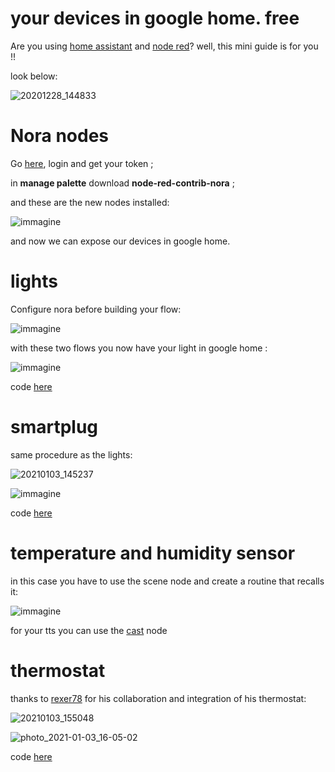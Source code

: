 # your devices in google home. free

Are you using [home assistant](https://www.home-assistant.io/) and [node red](https://nodered.org/)? well, this mini guide is for you !!

look below:

![20201228_144833](https://user-images.githubusercontent.com/68069659/103222947-7b871500-4925-11eb-8811-41b1bfc08ec4.gif)


# Nora nodes

Go [here](https://node-red-google-home.herokuapp.com/login), login and get your token ;

in **manage palette**  download **node-red-contrib-nora** ;

and these are the new nodes installed:

![immagine](https://user-images.githubusercontent.com/68069659/103479181-3b63de80-4dcc-11eb-85a9-0e7c1b888ba6.png)

and now we can expose our devices in google home.


# lights

Configure nora before building your flow:

![immagine](https://user-images.githubusercontent.com/68069659/103479553-c7770580-4dce-11eb-960b-e5177e8463d0.png)

with these two flows you now have your light in google home :

![immagine](https://user-images.githubusercontent.com/68069659/103479703-cabec100-4dcf-11eb-97e9-adbaf4cb8757.png)

code [here](https://github.com/william89731/your-devices-in-google-home.-free-/blob/main/luce%20flussi%20nora.txt)


# smartplug

same procedure as the lights:

![20210103_145237](https://user-images.githubusercontent.com/68069659/103480662-cd241980-4dd5-11eb-8c8b-21aaca955ff3.gif)

![immagine](https://user-images.githubusercontent.com/68069659/103480737-55a2ba00-4dd6-11eb-93ad-e74d9915fd19.png)

code [here](https://github.com/william89731/your-devices-in-google-home./blob/main/flow%20smartplug.txt)

# temperature and humidity sensor

in this case you have to use the scene node and create a routine that recalls it:

![immagine](https://user-images.githubusercontent.com/68069659/103481132-06aa5400-4dd9-11eb-9dd3-6d49596f12c0.png)

for your tts you can use the [cast](https://flows.nodered.org/node/node-red-contrib-cast) node


# thermostat

thanks to [rexer78](https://github.com/rexer78) for his collaboration and integration of his thermostat:

![20210103_155048](https://user-images.githubusercontent.com/68069659/103481681-dd8bc280-4ddc-11eb-9b3d-762d6eed2c41.gif)

![photo_2021-01-03_16-05-02](https://user-images.githubusercontent.com/68069659/103481862-b1247600-4ddd-11eb-889b-8d7bebe7b21c.jpg)

code [here](https://github.com/william89731/your-devices-in-google-home./blob/main/ClimaCameraNora%20(2).json)








